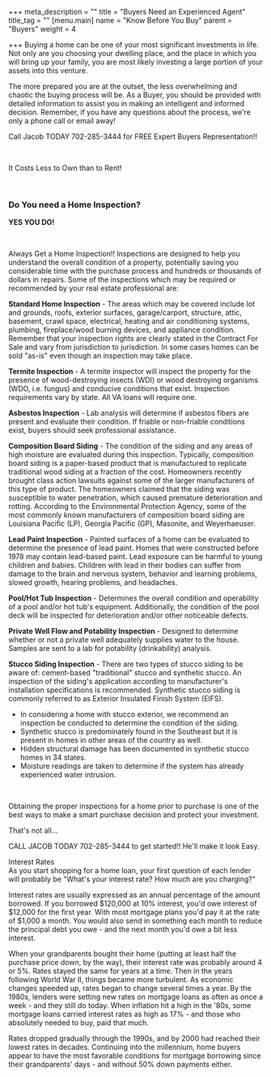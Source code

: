 +++
meta_description = ""
title = "Buyers Need an Experienced Agent"
title_tag = ""
[menu.main]
name = "Know Before You Buy"
parent = "Buyers"
weight = 4

+++
Buying a home can be one of your most significant investments in life. Not only are you choosing your dwelling place, and the place in which you will bring up your family, you are most likely investing a large portion of your assets into this venture.

The more prepared you are at the outset, the less overwhelming and chaotic the buying process will be. As a Buyer, you should be provided with detailed information to assist you in making an intelligent and informed decision. Remember, if you have any questions about the process, we're only a phone call or email away!

Call Jacob TODAY 702-285-3444 for FREE Expert Buyers Representation!!

​

It Costs Less to Own than to Rent!

​

### Do You need a Home Inspection?

**YES YOU DO!**

​

Always Get a Home Inspection!! Inspections are designed to help you understand the overall condition of a property, potentially saving you considerable time with the purchase process and hundreds or thousands of dollars in repairs. Some of the inspections which may be required or recommended by your real estate professional are:

**Standard Home Inspection** - The areas which may be covered include lot and grounds, roofs, exterior surfaces, garage/carport, structure, attic, basement, crawl space, electrical, heating and air conditioning systems, plumbing, fireplace/wood burning devices, and appliance condition. Remember that your inspection rights are clearly stated in the Contract For Sale and vary from jurisdiction to jurisdiction. In some cases homes can be sold "as-is" even though an inspection may take place.  
  
**Termite Inspection** - A termite inspector will inspect the property for the presence of wood-destroying insects (WDI) or wood destroying organisms (WDO, i.e. fungus) and conducive conditions that exist. Inspection requirements vary by state. All VA loans will require one.  
  
**Asbestos Inspection** - Lab analysis will determine if asbestos fibers are present and evaluate their condition. If friable or non-friable conditions exist, buyers should seek professional assistance.

**Composition Board Siding** - The condition of the siding and any areas of high moisture are evaluated during this inspection. Typically, composition board siding is a paper-based product that is manufactured to replicate traditional wood siding at a fraction of the cost. Homeowners recently brought class action lawsuits against some of the larger manufacturers of this type of product. The homeowners claimed that the siding was susceptible to water penetration, which caused premature deterioration and rotting. According to the Environmental Protection Agency, some of the most commonly known manufacturers of composition board siding are Louisiana Pacific (LP), Georgia Pacific (GP), Masonite, and Weyerhaeuser.  
  
**Lead Paint Inspection** - Painted surfaces of a home can be evaluated to determine the presence of lead paint. Homes that were constructed before 1978 may contain lead-based paint. Lead exposure can be harmful to young children and babies. Children with lead in their bodies can suffer from damage to the brain and nervous system, behavior and learning problems, slowed growth, hearing problems, and headaches.  
  
**Pool/Hot Tub Inspection** - Determines the overall condition and operability of a pool and/or hot tub's equipment. Additionally, the condition of the pool deck will be inspected for deterioration and/or other noticeable defects.  
  
**Private Well Flow and Potability Inspection** - Designed to determine whether or not a private well adequately supplies water to the house. Samples are sent to a lab for potability (drinkability) analysis.  
  
**Stucco Siding Inspection** - There are two types of stucco siding to be aware of: cement-based "traditional" stucco and synthetic stucco. An inspection of the siding's application according to manufacturer's installation specifications is recommended. Synthetic stucco siding is commonly referred to as Exterior Insulated Finish System (EIFS).

* In considering a home with stucco exterior, we recommend an inspection be conducted to determine the condition of the siding.
* Synthetic stucco is predominately found in the Southeast but it is present in homes in other areas of the country as well.
* Hidden structural damage has been documented in synthetic stucco homes in 34 states.
* Moisture readings are taken to determine if the system has already experienced water intrusion.

​

Obtaining the proper inspections for a home prior to purchase is one of the best ways to make a smart purchase decision and protect your investment.

That's not all...

CALL JACOB TODAY 702-285-3444 to get started!! He'll make it look Easy.

Interest Rates  
As you start shopping for a home loan, your first question of each lender will probably be "What's your interest rate? How much are you charging?"

Interest rates are usually expressed as an annual percentage of the amount borrowed. If you borrowed $120,000 at 10% interest, you'd owe interest of $12,000 for the first year. With most mortgage plans you'd pay it at the rate of $1,000 a month. You would also send in something each month to reduce the principal debt you owe - and the next month you'd owe a bit less interest.

When your grandparents bought their home (putting at least half the purchase price down, by the way), their interest rate was probably around 4 or 5%. Rates stayed the same for years at a time. Then in the years following World War II, things became more turbulent. As economic changes speeded up, rates began to change several times a year. By the 1980s, lenders were setting new rates on mortgage loans as often as once a week - and they still do today. When inflation hit a high in the '80s, some mortgage loans carried interest rates as high as 17% - and those who absolutely needed to buy, paid that much.

Rates dropped gradually through the 1990s, and by 2000 had reached their lowest rates in decades. Continuing into the millennium, home buyers appear to have the most favorable conditions for mortgage borrowing since their grandparents' days - and without 50% down payments either.

​
